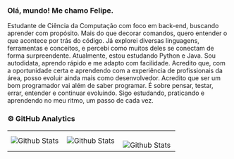 
### Olá, mundo! Me chamo Felipe.

Estudante de Ciência da Computação com foco em back-end, buscando aprender com propósito. Mais do que decorar comandos, quero entender o que acontece por trás do código.
Já explorei diversas linguagens, ferramentas e conceitos, e percebi como muitos deles se conectam de forma surpreendente. Atualmente, estou estudando Python e Java.
Sou autodidata, aprendo rápido e me adapto com facilidade. Acredito que, com a oportunidade certa e aprendendo com a experiência de profissionais da área, posso evoluir ainda mais como desenvolvedor.
Acredito que ser um bom programador vai além de saber programar. É sobre pensar, testar, errar, entender e continuar evoluindo. Sigo estudando, praticando e aprendendo no meu ritmo, um passo de cada vez.

### ⚙️ GitHub Analytics

<table>
  <tr>
    <td>
      <img
        align="left"
        src="https://github-readme-stats.vercel.app/api?username=FelipePacheco2&theme=dark&hide_border=false&include_all_commits=true&cache_bust=true"
        alt="Github Stats"
      />
    </td>
    <td>
      <img
        align="left"
        src="https://github-readme-stats.vercel.app/api/top-langs/?username=FelipePacheco2&theme=dark&hide_border=false&include_all_commits=true&count_private=true&layout=compact&cache_bust=true"
        alt="Github Stats"
      />
    </td>
    <td>
      <br />
      <img
        align="left"
        src="https://github-readme-streak-stats.herokuapp.com/?user=FelipePacheco2&theme=dark&hide_border=false&cache_bust=true"
        alt="Github Stats"
      />
    </td>
  </tr>
</table>
